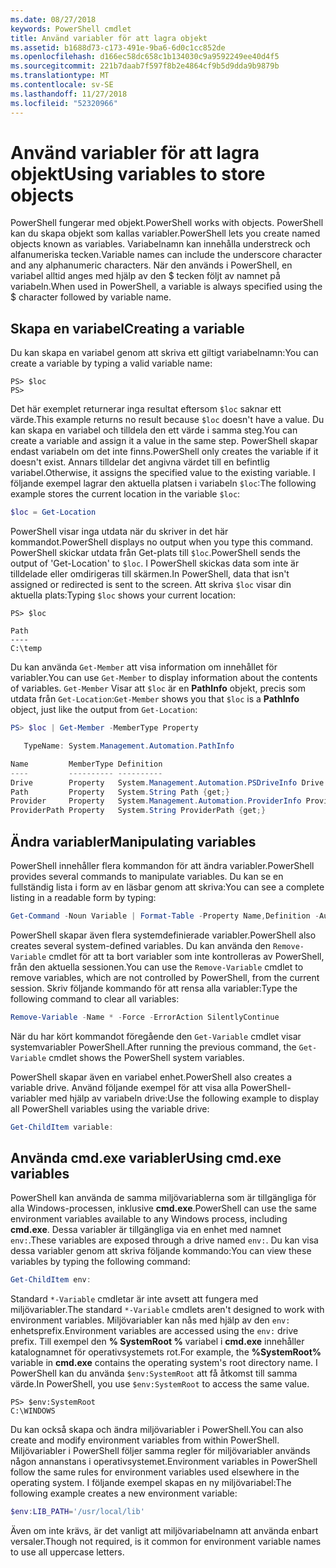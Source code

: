 ```yaml
---
ms.date: 08/27/2018
keywords: PowerShell cmdlet
title: Använd variabler för att lagra objekt
ms.assetid: b1688d73-c173-491e-9ba6-6d0c1cc852de
ms.openlocfilehash: d166ec58dc658c1b134030c9a9592249ee40d4f5
ms.sourcegitcommit: 221b7daab7f597f8b2e4864cf9b5d9dda9b9879b
ms.translationtype: MT
ms.contentlocale: sv-SE
ms.lasthandoff: 11/27/2018
ms.locfileid: "52320966"
---
```

# <a name="using-variables-to-store-objects"></a><span data-ttu-id="6fb68-103">Använd variabler för att lagra objekt</span><span class="sxs-lookup"><span data-stu-id="6fb68-103">Using variables to store objects</span></span>

<span data-ttu-id="6fb68-104">PowerShell fungerar med objekt.</span><span class="sxs-lookup"><span data-stu-id="6fb68-104">PowerShell works with objects.</span></span> <span data-ttu-id="6fb68-105">PowerShell kan du skapa objekt som kallas variabler.</span><span class="sxs-lookup"><span data-stu-id="6fb68-105">PowerShell lets you create named objects known as variables.</span></span>
<span data-ttu-id="6fb68-106">Variabelnamn kan innehålla understreck och alfanumeriska tecken.</span><span class="sxs-lookup"><span data-stu-id="6fb68-106">Variable names can include the underscore character and any alphanumeric characters.</span></span> <span data-ttu-id="6fb68-107">När den används i PowerShell, en variabel alltid anges med hjälp av den \$ tecken följt av namnet på variabeln.</span><span class="sxs-lookup"><span data-stu-id="6fb68-107">When used in PowerShell, a variable is always specified using the \$ character followed by variable name.</span></span>

## <a name="creating-a-variable"></a><span data-ttu-id="6fb68-108">Skapa en variabel</span><span class="sxs-lookup"><span data-stu-id="6fb68-108">Creating a variable</span></span>

<span data-ttu-id="6fb68-109">Du kan skapa en variabel genom att skriva ett giltigt variabelnamn:</span><span class="sxs-lookup"><span data-stu-id="6fb68-109">You can create a variable by typing a valid variable name:</span></span>

```
PS> $loc
PS>
```

<span data-ttu-id="6fb68-110">Det här exemplet returnerar inga resultat eftersom `$loc` saknar ett värde.</span><span class="sxs-lookup"><span data-stu-id="6fb68-110">This example returns no result because `$loc` doesn't have a value.</span></span> <span data-ttu-id="6fb68-111">Du kan skapa en variabel och tilldela den ett värde i samma steg.</span><span class="sxs-lookup"><span data-stu-id="6fb68-111">You can create a variable and assign it a value in the same step.</span></span> <span data-ttu-id="6fb68-112">PowerShell skapar endast variabeln om det inte finns.</span><span class="sxs-lookup"><span data-stu-id="6fb68-112">PowerShell only creates the variable if it doesn't exist.</span></span>
<span data-ttu-id="6fb68-113">Annars tilldelar det angivna värdet till en befintlig variabel.</span><span class="sxs-lookup"><span data-stu-id="6fb68-113">Otherwise, it assigns the specified value to the existing variable.</span></span> <span data-ttu-id="6fb68-114">I följande exempel lagrar den aktuella platsen i variabeln `$loc`:</span><span class="sxs-lookup"><span data-stu-id="6fb68-114">The following example stores the current location in the variable `$loc`:</span></span>

```powershell
$loc = Get-Location
```

<span data-ttu-id="6fb68-115">PowerShell visar inga utdata när du skriver in det här kommandot.</span><span class="sxs-lookup"><span data-stu-id="6fb68-115">PowerShell displays no output when you type this command.</span></span> <span data-ttu-id="6fb68-116">PowerShell skickar utdata från Get-plats till `$loc`.</span><span class="sxs-lookup"><span data-stu-id="6fb68-116">PowerShell sends the output of 'Get-Location' to `$loc`.</span></span> <span data-ttu-id="6fb68-117">I PowerShell skickas data som inte är tilldelade eller omdirigeras till skärmen.</span><span class="sxs-lookup"><span data-stu-id="6fb68-117">In PowerShell, data that isn't assigned or redirected is sent to the screen.</span></span> <span data-ttu-id="6fb68-118">Att skriva `$loc` visar din aktuella plats:</span><span class="sxs-lookup"><span data-stu-id="6fb68-118">Typing `$loc` shows your current location:</span></span>

```
PS> $loc

Path
----
C:\temp
```

<span data-ttu-id="6fb68-119">Du kan använda `Get-Member` att visa information om innehållet för variabler.</span><span class="sxs-lookup"><span data-stu-id="6fb68-119">You can use `Get-Member` to display information about the contents of variables.</span></span> <span data-ttu-id="6fb68-120">`Get-Member` Visar att `$loc` är en **PathInfo** objekt, precis som utdata från `Get-Location`:</span><span class="sxs-lookup"><span data-stu-id="6fb68-120">`Get-Member` shows you that `$loc` is a **PathInfo** object, just like the output from `Get-Location`:</span></span>

```powershell
PS> $loc | Get-Member -MemberType Property

   TypeName: System.Management.Automation.PathInfo

Name         MemberType Definition
----         ---------- ----------
Drive        Property   System.Management.Automation.PSDriveInfo Drive {get;}
Path         Property   System.String Path {get;}
Provider     Property   System.Management.Automation.ProviderInfo Provider {...
ProviderPath Property   System.String ProviderPath {get;}
```

## <a name="manipulating-variables"></a><span data-ttu-id="6fb68-121">Ändra variabler</span><span class="sxs-lookup"><span data-stu-id="6fb68-121">Manipulating variables</span></span>

<span data-ttu-id="6fb68-122">PowerShell innehåller flera kommandon för att ändra variabler.</span><span class="sxs-lookup"><span data-stu-id="6fb68-122">PowerShell provides several commands to manipulate variables.</span></span> <span data-ttu-id="6fb68-123">Du kan se en fullständig lista i form av en läsbar genom att skriva:</span><span class="sxs-lookup"><span data-stu-id="6fb68-123">You can see a complete listing in a readable form by typing:</span></span>

```powershell
Get-Command -Noun Variable | Format-Table -Property Name,Definition -AutoSize -Wrap
```

<span data-ttu-id="6fb68-124">PowerShell skapar även flera systemdefinierade variabler.</span><span class="sxs-lookup"><span data-stu-id="6fb68-124">PowerShell also creates several system-defined variables.</span></span> <span data-ttu-id="6fb68-125">Du kan använda den `Remove-Variable` cmdlet för att ta bort variabler som inte kontrolleras av PowerShell, från den aktuella sessionen.</span><span class="sxs-lookup"><span data-stu-id="6fb68-125">You can use the `Remove-Variable` cmdlet to remove variables, which are not controlled by PowerShell, from the current session.</span></span> <span data-ttu-id="6fb68-126">Skriv följande kommando för att rensa alla variabler:</span><span class="sxs-lookup"><span data-stu-id="6fb68-126">Type the following command to clear all variables:</span></span>

```powershell
Remove-Variable -Name * -Force -ErrorAction SilentlyContinue
```

<span data-ttu-id="6fb68-127">När du har kört kommandot föregående den `Get-Variable` cmdlet visar systemvariabler PowerShell.</span><span class="sxs-lookup"><span data-stu-id="6fb68-127">After running the previous command, the `Get-Variable` cmdlet shows the PowerShell system variables.</span></span>

<span data-ttu-id="6fb68-128">PowerShell skapar även en variabel enhet.</span><span class="sxs-lookup"><span data-stu-id="6fb68-128">PowerShell also creates a variable drive.</span></span> <span data-ttu-id="6fb68-129">Använd följande exempel för att visa alla PowerShell-variabler med hjälp av variabeln drive:</span><span class="sxs-lookup"><span data-stu-id="6fb68-129">Use the following example to display all PowerShell variables using the variable drive:</span></span>

```powershell
Get-ChildItem variable:
```

## <a name="using-cmdexe-variables"></a><span data-ttu-id="6fb68-130">Använda cmd.exe variabler</span><span class="sxs-lookup"><span data-stu-id="6fb68-130">Using cmd.exe variables</span></span>

<span data-ttu-id="6fb68-131">PowerShell kan använda de samma miljövariablerna som är tillgängliga för alla Windows-processen, inklusive **cmd.exe**.</span><span class="sxs-lookup"><span data-stu-id="6fb68-131">PowerShell can use the same environment variables available to any Windows process, including **cmd.exe**.</span></span> <span data-ttu-id="6fb68-132">Dessa variabler är tillgängliga via en enhet med namnet `env:`.</span><span class="sxs-lookup"><span data-stu-id="6fb68-132">These variables are exposed through a drive named `env:`.</span></span> <span data-ttu-id="6fb68-133">Du kan visa dessa variabler genom att skriva följande kommando:</span><span class="sxs-lookup"><span data-stu-id="6fb68-133">You can view these variables by typing the following command:</span></span>

```powershell
Get-ChildItem env:
```

<span data-ttu-id="6fb68-134">Standard `*-Variable` cmdletar är inte avsett att fungera med miljövariabler.</span><span class="sxs-lookup"><span data-stu-id="6fb68-134">The standard `*-Variable` cmdlets aren't designed to work with environment variables.</span></span> <span data-ttu-id="6fb68-135">Miljövariabler kan nås med hjälp av den `env:` enhetsprefix.</span><span class="sxs-lookup"><span data-stu-id="6fb68-135">Environment variables are accessed using the `env:` drive prefix.</span></span> <span data-ttu-id="6fb68-136">Till exempel den **% SystemRoot %** variabel i **cmd.exe** innehåller katalognamnet för operativsystemets rot.</span><span class="sxs-lookup"><span data-stu-id="6fb68-136">For example, the **%SystemRoot%** variable in **cmd.exe** contains the operating system's root directory name.</span></span> <span data-ttu-id="6fb68-137">I PowerShell kan du använda `$env:SystemRoot` att få åtkomst till samma värde.</span><span class="sxs-lookup"><span data-stu-id="6fb68-137">In PowerShell, you use `$env:SystemRoot` to access the same value.</span></span>

```
PS> $env:SystemRoot
C:\WINDOWS
```

<span data-ttu-id="6fb68-138">Du kan också skapa och ändra miljövariabler i PowerShell.</span><span class="sxs-lookup"><span data-stu-id="6fb68-138">You can also create and modify environment variables from within PowerShell.</span></span> <span data-ttu-id="6fb68-139">Miljövariabler i PowerShell följer samma regler för miljövariabler används någon annanstans i operativsystemet.</span><span class="sxs-lookup"><span data-stu-id="6fb68-139">Environment variables in PowerShell follow the same rules for environment variables used elsewhere in the operating system.</span></span> <span data-ttu-id="6fb68-140">I följande exempel skapas en ny miljövariabel:</span><span class="sxs-lookup"><span data-stu-id="6fb68-140">The following example creates a new environment variable:</span></span>

```powershell
$env:LIB_PATH='/usr/local/lib'
```

<span data-ttu-id="6fb68-141">Även om inte krävs, är det vanligt att miljövariabelnamn att använda enbart versaler.</span><span class="sxs-lookup"><span data-stu-id="6fb68-141">Though not required, is it common for environment variable names to use all uppercase letters.</span></span>
